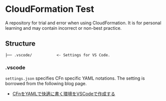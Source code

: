 # CloudFormation Test

A repository for trial and error when using CloudFormation. It is for personal learning and may contain incorrect or non-best practice.

## Structure

```
├── .vscode/           <- Settings for VS Code.
```

### .vscode

`settings.json` specifies CFn specific YAML notations. The setting is borrowed from the following blog page.

- [CFnをYAMLで快適に書く環境をVSCodeで作成する](https://qiita.com/akirarara16/items/e9eb6e4ad694c2eb8458)